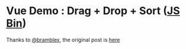 # Vue Demo : Drag + Drop + Sort ([JS Bin](http://jsbin.com/gupebi/embed?html,js,output))
Thanks to [@bramblex](https://github.com/bramblex), the original post is [here](https://www.v2ex.com/t/300047)
